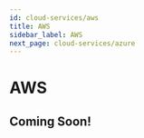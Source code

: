 ```yaml
---
id: cloud-services/aws
title: AWS
sidebar_label: AWS
next_page: cloud-services/azure
---
```


# AWS

## Coming Soon!